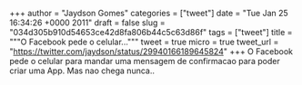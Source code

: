 
+++
author = "Jaydson Gomes"
categories = ["tweet"]
date = "Tue Jan 25 16:34:26 +0000 2011"
draft = false
slug = "034d305b910d54653ce42d8fa806b44c5c63d86f"
tags = ["tweet"]
title = """O Facebook pede o celular..."""
tweet = true
micro = true
tweet_url = "https://twitter.com/jaydson/status/29940166189645824"
+++
O Facebook pede o celular para mandar uma mensagem de confirmacao para poder criar uma App. Mas nao chega nunca..
